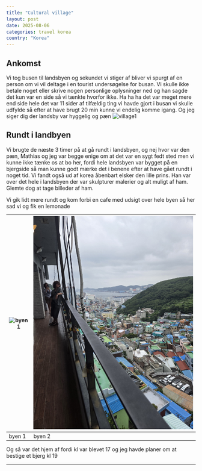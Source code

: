 ```yaml
---
title: "Cultural village"
layout: post
date: 2025-08-06
categories: travel korea
country: "Korea"
---
```


## Ankomst 

Vi tog busen til landsbyen og sekundet vi stiger af bliver vi spurgt af en person om vi vil deltage i en tourist undersøgelse for busan. Vi skulle ikke betale noget eller skrive nogen personlige oplysninger ned og han sagde det kun var en side så vi tænkte hvorfor ikke. Ha ha ha det var meget mere end side hele det var 11 sider af tilfældig ting vi havde gjort i busan vi skulle udfylde så efter at have brugt 20 min kunne vi endelig komme igang. Og jeg siger dig der landsby var hyggelig og pæn
![village1](../assets/images/mobile/20250806_154624.jpg)

## Rundt i landbyen

Vi brugte de næste 3 timer på at gå rundt i landsbyen, og nej hvor var den pæn, Mathias og jeg var begge enige om at det var en sygt fedt sted men vi kunne ikke tænke os at bo her, fordi hele landsbyen var bygget på en bjergside så man kunne godt mærke det i benene efter at have gået rundt i noget tid. Vi fandt også ud af korea åbenbart elsker den lille prins. Han var over det hele i landsbyen der var skulpturer malerier og alt muligt af ham. Glemte dog at tage billeder af ham.

Vi gik lidt mere rundt og kom forbi en cafe med udsigt over hele byen så her sad vi og fik en lemonade

|![byen1](../assets/images/mobile/20250806_164225.jpg)    | ![byen2](../assets/images/mobile/20250806_172418.jpg)   |
| --- | --- |
|  byen 1   |   byen 2  |

Og så var det hjem af fordi kl var blevet 17 og jeg havde planer om at bestige et bjerg kl 19


---